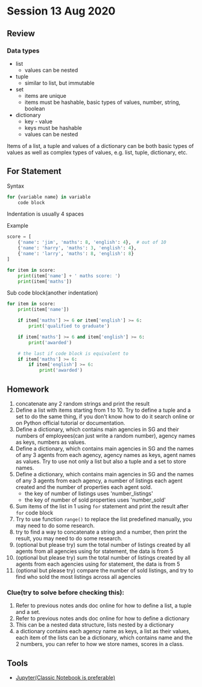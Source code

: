 # Session 13 Aug 2020

## Review
### Data types
* list
    * values can be nested
* tuple
    * similar to list, but immutable
* set
    * items are unique
    * items must be hashable, basic types of values, number, string, boolean
* dictionary
    * key - value
    * keys must be hashable
    * values can be nested

Items of a list, a tuple and values of a dictionary can be both basic types of values as well as complex types of
values, e.g. list, tuple, dictionary, etc.    

## For Statement
Syntax
``` python
for {variable name} in variable
    code block
```
Indentation is usually 4 spaces

Example
```python
score = [
    {'name': 'jim', 'maths': 8, 'english': 4},  # out of 10
    {'name': 'harry', 'maths': 3, 'english': 4},
    {'name': 'larry', 'maths': 8, 'english': 8}
]

for item in score:
    print(item['name'] + ' maths score: ')
    print(item['maths'])
```

Sub code block(another indentation)
```python
for item in score:
    print(item['name'])

    if item['maths'] >= 6 or item['english'] >= 6:
        print('qualified to graduate')

    if item['maths'] >= 6 and item['english'] >= 6:
        print('awarded')

    # the last if code block is equivalent to 
    if item['maths'] >= 6:
        if item['english'] >= 6:
            print('awarded')
```

## Homework
1. concatenate any 2 random strings and print the result
2. Define a list with items starting from 1 to 10. Try to define a tuple and a set to do the same thing,
 if you don't know how to do it search online or on Python official tutorial or documentation.
3. Define a dictionary, which contains main agencies in SG and their numbers of employees(can just write a random number),
 agency names as keys, numbers as values.
4. Define a dictionary, which contains main agencies in SG and the names of any 3 agents from each agency,
 agency names as keys, agent names as values. Try to use not only a list but also a tuple and a set to store names.
5. Define a dictionary, which contains main agencies in SG and the names of any 3 agents from each agency,
a number of listings each agent created and the number of properties each agent sold.
    * the key of number of listings uses 'number_listings'
    * the key of number of sold properties uses 'number_sold'
6. Sum items of the list in 1 using `for` statement and print the result after `for` code block
7. Try to use function `range()` to replace the list predefined manually, you may
need to do some research.
8. try to find a way to concatenate a string and a number, then print the result,
 you may need to do some research.
9. (optional but please try) sum the total number of listings created by all agents from all agencies
 using for statement, the data is from 5
10. (optional but please try) sum the total number of listings created by all agents from each agencies
 using for statement, the data is from 5
11. (optional but please try) compare the number of sold listings, and try to find who sold the most listings
across all agencies

### Clue(try to solve before checking this): 
1. Refer to previous notes ands doc online for how to define a list, a tuple and a set.
2. Refer to previous notes ands doc online for how to define a dictionary
3. This can be a nested data structure, lists nested by a dictionary
4. a dictionary contains each agency name as keys, a list as their values,
 each item of the lists can be a dictionary, which contains name and the 2 numbers,
  you can refer to how we store names, scores in a class.

## Tools
* [Jupyter(Classic Notebook is preferable)](https://jupyter.org/try)